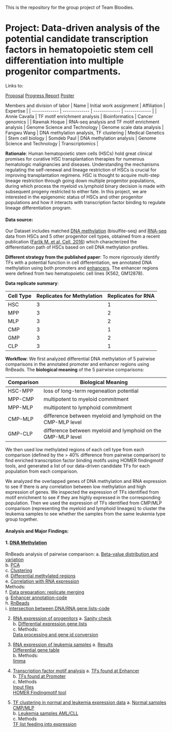 This is the repository for the group project of Team Bloodies. 

**Project: Data-driven analysis of the potential candidate transcription factors in hematopoietic stem cell differentiation into multiple progenitor compartments.**
==============================================
Links to:

[Proposal](https://github.com/STAT540-UBC/team_Bloodies/blob/master/Proposal/Proposal.md)
[Progress Report](https://github.com/STAT540-UBC/team_Bloodies/issues/11)
[Poster](team_Bloodies/Poster/Poster.pdf)

Members and division of labor
| Name | Initial work assignment | Affiliation | Expertise |
| ------------- | ------------- | ------------- | ------------- |
| Annie Cavalla | TF motif enrichment analysis | Bioinformatics | Cancer genomics |
| Rawnak Hoque  | RNA-seq analysis and TF motif enrichment analysis | Genome Science and Technology | Genome scale data analysis
| Fangwu Wang | DNA methylation analysis, TF clustering | Medical Genetics | Stem cell biology
| Somdeb Paul  | DNA methylation analysis | Genome Science and Technology | Transcriptomics |


**Rationale**: Human hematopoietic stem cells (HSCs) hold great clinical promises for curative HSC transplantation therapies for numerous hematologic malignancies and diseases. Understanding the mechanisms regulating the self-renewal and lineage restriction of HSCs is crucial for improving transplantation regimens. HSC is thought to acquire multi-step lineage restriction through going down multiple progenitor populations, during which process the myeloid vs.lymphoid binary decision is made with subsequent progeny restricted to either fate. In this project, we are interested in the epigenomic status of HSCs and other progenitor populations and how it interacts with transcription factor binding to regulate lineage differentiation program.


#### Data source: 
Our Dataset includes matched [DNA methylation]() (bisulfite-seq) and [RNA-seq]() data from HSCs and 5 other progenitor cell types, obtained from a recent publication ([Farlik M. et al, Cell, 2016]()) which characterized the differentiation path of HSCs based on cell DNA methylation profiles.

**Different strategy from the published paper**: To more rigorously identify TFs with a potential function in cell differentiation, we annotated DNA methylation using both promoters and [enhancers](). The enhancer regions were defined from two hematopoietic cell lines (K562, GM12878).

**Data replicate summary**: 

Cell Type |  Replicates for Methylation  | Replicates for RNA |
---------|-------|-----
HSC|3 |1|
MPP|3 |2|
MLP|3 |2|
CMP|3 |1|
GMP|3 |2|
CLP|3 |1|

**Workflow**: We first analyzed differential DNA methylation of 5 pairwise comparisons in the annotated promoter and enhancer regions using RnBeads. The **biological meaning** of the 5 pairwise comparisons:

Comparison|Biological Meaning
---------|-------
HSC-MPP|loss of long-term regeneation potential
MPP-CMP|multipotent to myeloid commitment
MPP-MLP|multipotent to lymphoid commitment
CMP-MLP|difference between myeloid and lymphoid on the CMP-MLP level
GMP-CLP|difference between myeloid and lymphoid on the GMP-MLP level

We then used low methylated regions of each cell type from each comparison (defined by the > 40% difference from pairwise comparison) to find enriched transcription factor binding motifs using HOMER findingmotif tools, and generated a list of our data-driven candidate TFs for each population from each comparison.

We analyzed the overlapped genes of DNA methylation and RNA expression to see if there is any correlation between low methylation and high expression of genes. We inspected the expression of TFs identified from motif enrichment to see if they are highly expressed in the corresponding population. Then we used the expression of TFs identified from CMP/MLP comparison (representing the myeloid and lymphoid lineages) to cluster the leukemia samples to see whether the samples from the same leukemia type group together.

#### Analysis and Major Findings:

#### 1. [DNA Methylation]()  
RnBeads analysis of pairwise comparison: 
a. [Beta-value distribution and variation](https://github.com/STAT540-UBC/team_Bloodies/tree/master/Results/1.DNA_methylation_RnBeads/Variance%26Distribution)  
b. [PCA](https://github.com/STAT540-UBC/team_Bloodies/tree/master/Results/1.DNA_methylation_RnBeads/PCA)  
c. [Clustering](https://github.com/STAT540-UBC/team_Bloodies/tree/master/Results/1.DNA_methylation_RnBeads/Clustering)  
d. [Differential methylated regions](https://github.com/STAT540-UBC/team_Bloodies/tree/master/Results/1.DNA_methylation_RnBeads/Differential_meth_regions_filtered)  
e. [Correlation with RNA expression](https://github.com/STAT540-UBC/team_Bloodies/tree/master/Results/3.DNAme_RNA_correlation)    
Methods:  
f. [Data preparation: replicate merging](https://github.com/STAT540-UBC/team_Bloodies/blob/master/Methods/DNA_methylation_RnBeads/methylation.merge.md)  
g. [Enhancer annotation-code](https://github.com/STAT540-UBC/team_Bloodies/blob/master/Methods/DNA_methylation_RnBeads/Annotation_Rnbeads_Revised.R)  
h. [RnBeads]()  
i. [intersection between DNA/RNA gene lists-code](https://github.com/STAT540-UBC/team_Bloodies/blob/master/Methods/DNA_methylation_RnBeads/Methylation_Gene.expr_intersect.R)  


2. [RNA expression of progenitors](https://github.com/STAT540-UBC/team_Bloodies/tree/master/Results/2.RNA-seq/Normal)
a. [Sanity check](https://github.com/STAT540-UBC/team_Bloodies/tree/master/Results/2.RNA-seq/Normal)  
b. [Differential expression gene lists](https://github.com/STAT540-UBC/team_Bloodies/tree/master/Results/2.RNA-seq/Normal/Genelist)  
c. Methods:  
[Data processing and gene id conversion](https://github.com/STAT540-UBC/team_Bloodies/tree/master/Methods/RNAseq_Normal)  

3. [RNA expression of leukemia samples](https://github.com/STAT540-UBC/team_Bloodies/tree/master/Results/2.RNA-seq/Leukemia)
a. [Results](https://github.com/STAT540-UBC/team_Bloodies/tree/master/Results/2.RNA-seq/Leukemia/results)  
[Differential gene table](https://github.com/STAT540-UBC/team_Bloodies/blob/master/Results/2.RNA-seq/Leukemia/results/toptable.txt)  
b. Methods:  
[limma](https://github.com/STAT540-UBC/team_Bloodies/blob/master/Methods/RNAseq_leukemia/RNASeq_leukemia_limma.R)  


4. [Transcription factor motif analysis](https://github.com/STAT540-UBC/team_Bloodies/tree/master/Results/4.TF_motif_enrichment)
a. [TFs found at Enhancer](https://github.com/STAT540-UBC/team_Bloodies/tree/master/Results/4.TF_motif_enrichment/RESULTS_enhancer)  
b. [TFs found at Promoter](https://github.com/STAT540-UBC/team_Bloodies/tree/master/Results/4.TF_motif_enrichment/RESULTS_promoter)  
c. Methods  
[Input files](https://github.com/STAT540-UBC/team_Bloodies/tree/master/Results/4.TF_motif_enrichment/Input_text_files_TFmotif)  
[HOMER Findingmotif tool]()  

5. [TF clustering in normal and leukemia expression data](https://github.com/STAT540-UBC/team_Bloodies/tree/master/Results/5.TF_clustering)
a. [Normal samples CMP/MLP](https://github.com/STAT540-UBC/team_Bloodies/blob/master/Results/5.TF_clustering/Clustering_TFlist_normal_CMP-MLP.pdf)  
b. [Leukemia samples AML/CLL](https://github.com/STAT540-UBC/team_Bloodies/blob/master/Results/5.TF_clustering/Leukemia_TF_clustering.pdf)  
c. Methods  
[TF list feeding into expression](https://github.com/STAT540-UBC/team_Bloodies/blob/master/Methods/TF_clustering/TF_RNAseq_clustering.R)  


